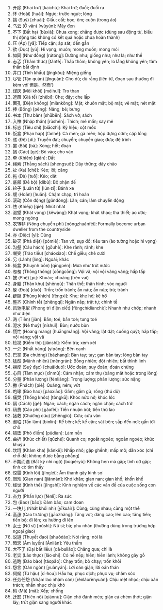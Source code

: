1. 开除 (Khai trừ) [kāichú]: Khai trừ; đuổi; đuổi ra
2. 怀 (Hoài) [huái]: Ngực; trước ngực; lòng
3. 揣 (Suỷ) [chuāi]: Giấu; cất; bọc; ôm; cuộn (trong áo)
4. 乌云 (Ô vân) [wūyún]: Mây đen
5. 不下 (Bất hạ) [bùxià]: Chưa xong; chẳng được (dùng sau động từ, biểu thị động tác không có kết quả hoặc chưa hoàn thành)
6. 压 (Áp) [yā]: Tiếp cận; áp sát; đến gần
7. 欲 (Dục) [yù]: Hi vọng; muốn; mong muốn; mong mỏi
8. 如同 (Như đồng) [rútóng]: Dường như; giống như; như là; như thế
9. 忐忑 (Thảm thức) [tǎntè]: Thấp thỏm; không yên; lo lắng không yên; tâm thần bất định
10. 井口 (Tỉnh khẩu) [jǐngkǒu]: Miệng giếng
11. 尽管 (Tận quản) [jǐnguǎn]: Cho dù; dù rằng (liên từ, đoạn sau thường đi kèm với'但是、然而')
12. 煤灰 (Môi khôi) [méihuī]: Tro than
13. 遮蔽 (Già tế) [zhēbì]: Che; đậy; che lấp
14. 面孔 (Diện khổng) [miànkǒng]: Mặt; khuôn mặt; bộ mặt; vẻ mặt; nét mặt
15. 捧 (Bổng) [pěng]: Nâng; bê; bưng
16. 书本 (Thư bản) [shūběn]: Sách vở; sách
17. 入神 (Nhập thần) [rùshén]: Thích; mê mẩn; say mê
18. 标志 (Tiêu chí) [biāozhì]: Ký hiệu; cột mốc
19. 饭盒 (Phạn hạp) [fànhé]: Cà mèn; gà mên; hộp đựng cơm; cặp lồng
20. 递 (Đệ) [dì]: Truyền đạt; chuyển; chuyển giao; đưa; đệ trình
21. 罢 (Bãi) [bà]: Xong; hết; đoạn
22. 搁 (Các) [gē]: Bỏ vào; cho vào
23. 牵 (Khiên) [qiān]: Dắt
24. 绳索 (Thằng sách) [shéngsuǒ]: Dây thừng; dây chão
25. 扯 (Xa) [chě]: Kéo; lôi; căng
26. 拖 (Đà) [tuō]: Kéo; dắt
27. 底部 (Để bộ) [dǐbù]: Bộ phận đế
28. 轮子 (Luân tử) [lún·zi]: Bánh xe
29. 缓 (Hoãn) [huǎn]: Chậm chạp; trì hoãn
30. 滚动 (Cổn động) [gǔndòng]: Lăn; cán; làm chuyển động
31. 怯 (Khiếp) [qiè]: Nhút nhát
32. 渴望 (Khát vọng) [kěwàng]: Khát vọng; khát khao; tha thiết; ao ước; mong ngóng
33. 农转非 (Nông chuyển phi) [nóngzhuǎnfēi]: Formally become urban dweller from the countryside
34. 亦 (Diệc) [yì]: Cũng
35. 破灭 (Phá diệt) [pòmiè]: Tan vỡ; sụp đổ; tiêu tan (ảo tưởng hoặc hi vọng)
36. 沟壑 (Câu hách) [gōuhè]: Khe rãnh; rãnh; khe
37. 嘲笑 (Trào tiếu) [cháoxiào]: Chế giễu; chê cười
38. 另 (Lánh) [lìng]: Ngoài; khác
39. 倾盆 (Khuynh bồn) [qīngpén]: Mưa như trút nước
40. 匆匆 (Thông thông) [cōngcōng]: Vội vã; vội vội vàng vàng; hấp tấp
41. 披 (Phệ) [pī]: Khoác; choàng (trên vai)
42. 身躯 (Thân khu) [shēnqū]: Thân thể; thân hình; vóc người
43. 躲 (Đoá) [duǒ]: Trốn; trốn tránh; ẩn náu; ẩn núp; trú; tránh
44. 缝隙 (Phùng khích) [fèngxì]: Khe; khe hở; kẽ hở
45. 整齐 (Chỉnh tề) [zhěngqí]: Ngăn nắp; trật tự; chỉnh tề
46. 风驰电掣 (Phong trì điện xiết) [fēngchídiànchè]: Nhanh như chớp; nhanh như điện
47. 溅 (Tiễn) [jiàn]: Bắn; toé; bắn toé; tung toé
48. 泥水 (Nê thuỷ) [níshuǐ]: Bùn; nước bùn
49. 慌忙 (Hoang mang) [huāngmáng]: Vội vàng; lật đật; cuống quýt; hấp tấp; vội vàng; vội vã
50. 检视 (Kiểm thị) [jiǎnshì]: Kiểm tra; xem xét
51. 一旁 (Nhất bàng) [yīpáng]: Bên cạnh
52. 巴掌 (Ba chưởng) [bàzhang]: Bàn tay; tay; gan bàn tay; lòng bàn tay
53. 猛然 (Mãnh nhiên) [měngrán]: Bỗng nhiên; đột nhiên; bất thình lình
54. 揣度 (Suỷ đạc) [chuǎiduó]: Ước đoán; suy đoán; đoán chừng
55. 心目 (Tâm mục) [xīnmù]: Cảm nhận; cảm thụ (bằng mắt hoặc trong lòng)
56. 分量 (Phân lượng) [fènliàng]: Trọng lượng; phân lượng; sức nặng
57. 撇 (Phách) [piě]: Quăng; ném; vứt
58. 咆哮 (Bào hao) [páoxiāo]: Gầm; gầm gừ; rống (thú dữ)
59. 痛哭 (Thống khốc) [tòngkū]: Khóc nức nở; khóc lóc
60. 隔 (Cách) [gé]: Ngăn; cách; ngăn cách; ngăn chặn; cách trở
61. 稿费 (Cảo phí) [gǎofèi]: Tiền nhuận bút; tiền thù lao
62. 拯救 (Chưởng cứu) [zhěngjiù]: Cứu; cứu vãn
63. 濒临 (Tần lâm) [bīnlín]: Kề bên; kề; kế cận; sát bên; sắp đến nơi; gần tới chỗ
64. 铺垫 (Phô điếm) [pūdiàn]: Làm nền
65. 曲折 (Khúc chiết) [qūzhé]: Quanh co; ngoắt ngoéo; ngoằn ngoèo; khúc khuỷu
66. 坎坷 (Khảm kha) [kǎnkě]: Nhấp nhô; gập ghềnh; mấp mô; dằn xóc (chỉ chỗ đất không được bằng phẳng)
67. 不期而遇 (Bất kỳ nhi ngộ) [bùqīéryù]: Không hẹn mà gặp; tình cờ gặp; tình cờ tìm thấy
68. 惊雷 (Kinh lôi) [jīngléi]: Âm thanh gây kinh sợ
69. 艰难 (Gian nan) [jiānnán]: Khó khăn; gian nan; gian khổ; khốn khổ
70. 经世 (Kinh thế) [jīngshì]: Kinh nghiệm về các vấn đề của cuộc sống con người
71. 奋力 (Phấn lực) [fènlì]: Ra sức
72. 包 (Bao) [bāo]: Đảm bảo; cam đoan
73. 一块儿 (Nhất khối nhi) [yīkuàir]: Cùng; cùng nhau; cùng một thể
74. 高涨 (Cao trướng) [gāozhǎng]: Tăng vọt; dâng cao; lên cao; tăng tiến; tiến bộ; đi lên; xu hướng đi lên
75. 女士 (Nữ sĩ) [nǔshì]: Nữ sĩ; bà; phu nhân (thường dùng trong trường hợp ngoại giao)
76. 说道 (Thuyết đạo) [shuōdào]: Nói rằng; nói là
77. 暗恋 (Ám luyến) [Ànliàn]: Yêu thầm
78. 大不了 (Đại bất liễu) [dà·buliǎo]: Chẳng qua; chỉ là
79. 老实 (Lão thực) [lǎo·shi]: Có nề nếp; hiền; hiền lành; không gây gỗ
80. 逃跑 (Đào bào) [táopǎo]: Chạy trốn; bỏ chạy; trốn khỏi
81. 怨言 (Oán ngôn) [yuànyán]: Lời oán giận; lời oán thán
82. 伺候 (Tứ hậu) [cì·hou]: Hầu hạ; phục dịch; phục vụ; chăm sóc
83. 任劳任怨 (Nhậm lao nhậm oán) [rènláorènyuán]: Chịu mệt nhọc; chịu oán trách; nhẫn nhục chịu khó
84. 码 (Mã) [mǎ]: Xếp; chồng
85. 迁怒 (Thiên nộ) [qiānnù]: Giận chó đánh mèo; giận cá chém thớt; giận lây; trút giận sang người khác